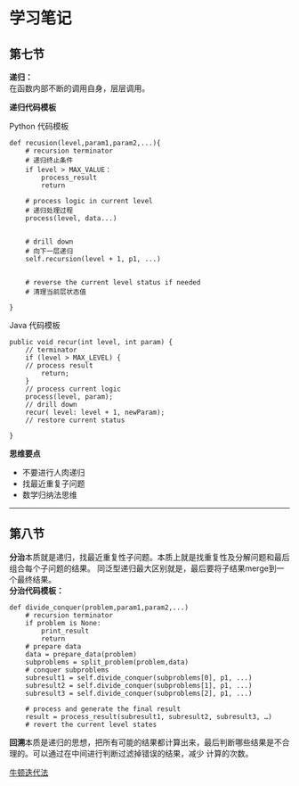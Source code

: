 # 学习笔记

## 第七节

**递归：**  
在函数内部不断的调用自身，层层调用。  

**递归代码模板**  

Python 代码模板  
```
def recusion(level,param1,param2,...){
	# recursion terminator
	# 递归终止条件
	if level > MAX_VALUE：
		process_result
		return
		
	# process logic in current level
	# 递归处理过程
	process(level, data...)
	
	
	# drill down
	# 向下一层递归
	self.recursion(level + 1, p1, ...) 
	
	
	# reverse the current level status if needed
	# 清理当前层状态值

}

```  

Java 代码模板   
```
public void recur(int level, int param) { 
	// terminator 
	if (level > MAX_LEVEL) { 
	// process result 
		return; 
	}
	// process current logic 
	process(level, param); 
	// drill down 
	recur( level: level + 1, newParam); 
	// restore current status 
 
}

```  

**思维要点**  
- 不要进行人肉递归  
- 找最近重复子问题  
- 数学归纳法思维  

***


## 第八节  

**分治**本质就是递归，找最近重复性子问题。本质上就是找重复性及分解问题和最后组合每个子问题的结果。
同泛型递归最大区别就是，最后要将子结果merge到一个最终结果。   
**分治代码模板：**   
```
def divide_conquer(problem,param1,param2,...)
	# recursion terminator
	if problem is None:
		print_result
		return
	# prepare data
	data = prepare_data(problem)
	subproblems = split_problem(problem,data)
	# conquer subproblems
	subresult1 = self.divide_conquer(subproblems[0], p1, ...) 
	subresult2 = self.divide_conquer(subproblems[1], p1, ...) 
	subresult3 = self.divide_conquer(subproblems[2], p1, ...) 
	
	# process and generate the final result 
	result = process_result(subresult1, subresult2, subresult3, …)
	# revert the current level states

```

**回溯**本质是递归的思想，把所有可能的结果都计算出来，最后判断哪些结果是不合理的。可以通过在中间进行判断过滤掉错误的结果，减少
计算的次数。  


[牛顿迭代法](http://www.matrix67.com/blog/archives/361)
 

